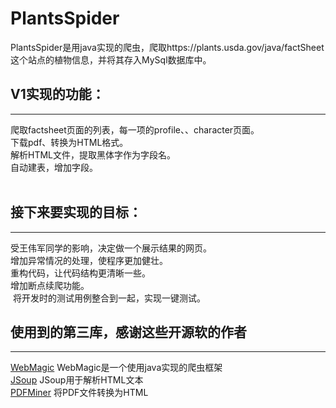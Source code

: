 # PlantsSpider

PlantsSpider是用java实现的爬虫，爬取https://plants.usda.gov/java/factSheet 这个站点的植物信息，并将其存入MySql数据库中。

## V1实现的功能：
- - - - - - 
  爬取factsheet页面的列表，每一项的profile、、character页面。<br>
  下载pdf、转换为HTML格式。<br>
  解析HTML文件，提取黑体字作为字段名。<br>
  自动建表，增加字段。<br>
    
## 接下来要实现的目标：<br>
- - - - - - 
  受王伟军同学的影响，决定做一个展示结果的网页。<br>
  增加异常情况的处理，使程序更加健壮。<br>
  重构代码，让代码结构更清晰一些。<br>
  增加断点续爬功能。<br>
  将开发时的测试用例整合到一起，实现一键测试。<br>

## 使用到的第三库，感谢这些开源软的作者<br>
- - - - - - 
  [WebMagic](http://blog.csdn.net/guodongxiaren) WebMagic是一个使用java实现的爬虫框架<br>
  [JSoup](https://jsoup.org/) JSoup用于解析HTML文本<br>
  [PDFMiner](http://www.unixuser.org/~euske/python/pdfminer/) 将PDF文件转换为HTML<br>
